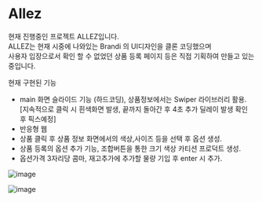 # Allez
현재 진행중인 프로젝트 ALLEZ입니다.  
ALLEZ는 현재 시중에 나와있는 Brandi 의 UI디자인을 클론 코딩했으며  
사용자 입장으로서 확인 할 수 없었던 상품 등록 페이지 등은 직접 기획하여 만들고 있는 중입니다.  

현재 구현된 기능  
- main 화면 슬라이드 기능 (하드코딩), 상품정보에서는 Swiper 라이브러리 활용.
[지속적으로 클릭 시 흰색화면 발생, 끝까지 돌아간 후 4초 추가 딜레이 발생 확인 후 픽스예정]
- 반응형 웹
- 상품 클릭 후 상품 정보 화면에서의 색상,사이즈 등을 선택 후 옵션 생성.
- 상품 등록의 옵션 추가 기능, 조합버튼을 통한 크기 색상 카티션 프로덕트 생성.
- 옵션가격 3자리당 콤마, 재고추가에 추가할 물량 기입 후 enter 시 추가.

![image](https://user-images.githubusercontent.com/66547608/172335056-214ed6f6-16b4-4edd-8282-784725eb76fe.png)

![image](https://user-images.githubusercontent.com/66547608/172334922-7149acc8-01db-4777-a061-fe8b52ef4e4d.png)
